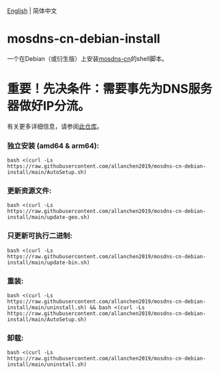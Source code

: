 [English](./README.md) | 简体中文
# mosdns-cn-debian-install
一个在Debian（或衍生版）上安装[mosdns-cn](https://github.com/IrineSistiana/mosdns-cn)的shell脚本。

# 重要！先决条件：需要事先为DNS服务器做好IP分流。

有关更多详细信息，请参阅[此仓库](https://github.com/allanchen2019/ospf-over-wireguard)。

### 独立安装 (amd64 & arm64):
```
bash <(curl -Ls https://raw.githubusercontent.com/allanchen2019/mosdns-cn-debian-install/main/AutoSetup.sh)
```


### 更新资源文件:
```
bash <(curl -Ls https://raw.githubusercontent.com/allanchen2019/mosdns-cn-debian-install/main/update-geo.sh)
```

### 只更新可执行二进制:
```
bash <(curl -Ls https://raw.githubusercontent.com/allanchen2019/mosdns-cn-debian-install/main/update-bin.sh)
```

### 重装:
```
bash <(curl -Ls https://raw.githubusercontent.com/allanchen2019/mosdns-cn-debian-install/main/uninstall.sh) && bash <(curl -Ls https://raw.githubusercontent.com/allanchen2019/mosdns-cn-debian-install/main/AutoSetup.sh)
```

### 卸载:
```
bash <(curl -Ls https://raw.githubusercontent.com/allanchen2019/mosdns-cn-debian-install/main/uninstall.sh)
```